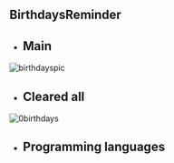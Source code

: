 ## BirthdaysReminder

- ## Main
![birthdayspic](https://user-images.githubusercontent.com/91989821/148644435-25fb02d1-9fbb-427d-b4eb-60402bf633d4.png)

- ## Cleared all
![0birthdays](https://user-images.githubusercontent.com/91989821/148644458-7a599c4d-5905-43a2-a805-c93ad5aed87a.png)
- ## Programming languages

